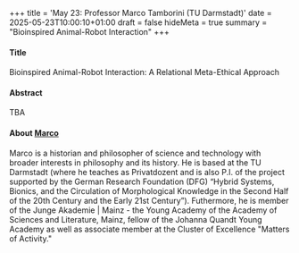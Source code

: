+++
title = 'May 23: Professor Marco Tamborini (TU Darmstadt)'
date = 2025-05-23T10:00:10+01:00
draft = false
hideMeta = true
summary = "Bioinspired Animal-Robot Interaction"
+++
 

#### Title
Bioinspired Animal-Robot Interaction: A Relational Meta-Ethical Approach

#### Abstract
TBA 

 

#### About [Marco](https://sites.google.com/site/marcotamborinisite)

Marco is a historian and philosopher of science and technology with broader interests in philosophy and its history. He is based at the TU Darmstadt (where he teaches as Privatdozent and is also P.I. of the project supported by the German Research Foundation (DFG) “Hybrid Systems, Bionics, and the Circulation of Morphological Knowledge in the Second Half of the 20th Century and the Early 21st Century”). Futhermore, he is member of the Junge Akademie | Mainz - the Young Academy of the Academy of Sciences and Literature, Mainz, fellow of the Johanna Quandt Young Academy as well as associate member at the Cluster of Excellence "Matters of Activity."




